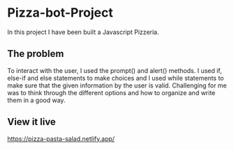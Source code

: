 # Pizza-bot-Project

In this project I have been built a Javascript Pizzeria. 

## The problem

To interact with the user, I used the prompt() and alert() methods. 
I used if, else-if and else statements to make choices and I used while statements to make sure that the given information by the user is valid.
Challenging for me was to think through the different options and how to organize and write them in a good way.

## View it live
https://pizza-pasta-salad.netlify.app/
